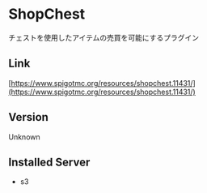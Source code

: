 # ShopChest
チェストを使用したアイテムの売買を可能にするプラグイン

## Link
[https://www.spigotmc.org/resources/shopchest.11431/](https://www.spigotmc.org/resources/shopchest.11431/)

## Version
Unknown

## Installed Server
- s3
